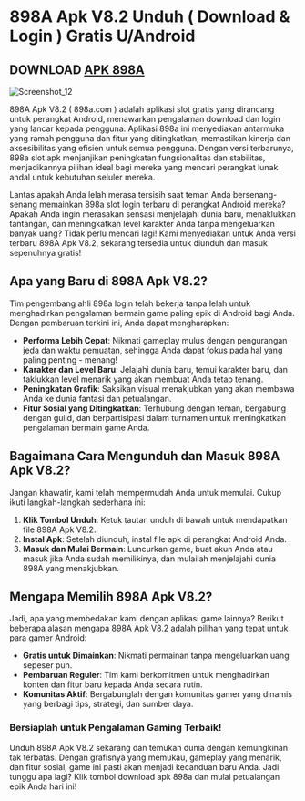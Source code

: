 # 898A Apk V8.2 Unduh ( Download & Login ) Gratis U/Android

## DOWNLOAD [APK 898A](https://t.ly/raffi888/)

![Screenshot_12](https://bbsstatic.oppo.com/upload/image/front/thread/20241011/1668574979830464071/1704640564529463300/1704640564529463300.jpg)

898A Apk V8.2 ( 898a.com ) adalah aplikasi slot gratis yang dirancang untuk perangkat Android, menawarkan pengalaman download dan login yang lancar kepada pengguna. Aplikasi 898a ini menyediakan antarmuka yang ramah pengguna dan fitur yang ditingkatkan, memastikan kinerja dan aksesibilitas yang efisien untuk semua pengguna. Dengan versi terbarunya, 898a slot apk menjanjikan peningkatan fungsionalitas dan stabilitas, menjadikannya pilihan ideal bagi mereka yang mencari perangkat lunak andal untuk kebutuhan seluler mereka.

Lantas apakah Anda lelah merasa tersisih saat teman Anda bersenang-senang memainkan 898a slot login terbaru di perangkat Android mereka? Apakah Anda ingin merasakan sensasi menjelajahi dunia baru, menaklukkan tantangan, dan meningkatkan level karakter Anda tanpa mengeluarkan banyak uang? Tidak perlu mencari lagi! Kami menyediakan untuk Anda versi terbaru 898A Apk V8.2, sekarang tersedia untuk diunduh dan masuk sepenuhnya gratis!

## Apa yang Baru di 898A Apk V8.2?

Tim pengembang ahli 898a login telah bekerja tanpa lelah untuk menghadirkan pengalaman bermain game paling epik di Android bagi Anda. Dengan pembaruan terkini ini, Anda dapat mengharapkan:

* **Performa Lebih Cepat**: Nikmati gameplay mulus dengan pengurangan jeda dan waktu pemuatan, sehingga Anda dapat fokus pada hal yang paling penting - menang!
* **Karakter dan Level Baru**: Jelajahi dunia baru, temui karakter baru, dan taklukkan level menarik yang akan membuat Anda tetap tenang.
* **Peningkatan Grafik**: Saksikan visual menakjubkan yang akan membawa Anda ke dunia fantasi dan petualangan.
* **Fitur Sosial yang Ditingkatkan**: Terhubung dengan teman, bergabung dengan guild, dan berpartisipasi dalam turnamen untuk meningkatkan pengalaman bermain game Anda.

## Bagaimana Cara Mengunduh dan Masuk 898A Apk V8.2?

Jangan khawatir, kami telah mempermudah Anda untuk memulai. Cukup ikuti langkah-langkah sederhana ini:

1. **Klik Tombol Unduh**: Ketuk tautan unduh di bawah untuk mendapatkan file 898A Apk V8.2.
2. **Instal Apk**: Setelah diunduh, instal file apk di perangkat Android Anda.
3. **Masuk dan Mulai Bermain**: Luncurkan game, buat akun Anda atau masuk jika Anda sudah memilikinya, dan mulailah menjelajahi dunia 898A yang menakjubkan.

## Mengapa Memilih 898A Apk V8.2?

Jadi, apa yang membedakan kami dengan aplikasi game lainnya? Berikut beberapa alasan mengapa 898A Apk V8.2 adalah pilihan yang tepat untuk para gamer Android:

* **Gratis untuk Dimainkan**: Nikmati permainan tanpa mengeluarkan uang sepeser pun.
* **Pembaruan Reguler**: Tim kami berkomitmen untuk menghadirkan konten dan fitur baru kepada Anda secara rutin.
* **Komunitas Aktif**: Bergabunglah dengan komunitas gamer yang dinamis yang berbagi tips, strategi, dan sumber daya.

### Bersiaplah untuk Pengalaman Gaming Terbaik!

Unduh 898A Apk V8.2 sekarang dan temukan dunia dengan kemungkinan tak terbatas. Dengan grafisnya yang memukau, gameplay yang menarik, dan fitur sosial, game ini pasti akan menjadi kecanduan baru Anda. Jadi tunggu apa lagi? Klik tombol download apk 898a dan mulai petualangan epik Anda hari ini!
